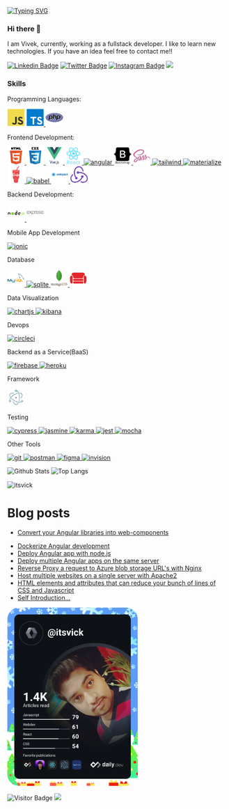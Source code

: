 [![Typing SVG](https://readme-typing-svg.herokuapp.com?color=%233AF727&size=26&duration=4000&width=850&height=70&lines=Hello%2C+I+am+Vivek%2C+a+enthusiastic+fullstack+developer)](https://git.io/typing-svg)
### Hi there 👋

<!--
**itsvick/itsvick** is a ✨ _special_ ✨ repository because its `README.md` (this file) appears on your GitHub profile.
Here are some ideas to get you started:
- 🔭 I’m currently working on ...
- 🌱 I’m currently learning ...
- 👯 I’m looking to collaborate on ...
- 🤔 I’m looking for help with ...
- 💬 Ask me about ...
- 📫 How to reach me: ...
- 😄 Pronouns: ...
- ⚡ Fun fact: ...
-->
<!-- ## Heyyy! <img src="https://raw.githubusercontent.com/erdkse/erdkse/main/wave.gif" width="30px"> -->

I am Vivek, currently, working as a fullstack developer. I like to learn new technologies. If you have an idea feel free to contact me!!

<!-- ============================================================================================================================== -->

[![Linkedin Badge](https://img.shields.io/badge/vivek--kasture-blue?style=flat&logo=Linkedin&logoColor=white&link=https://www.linkedin.com/in/vivek-kasture/)](https://www.linkedin.com/in/vivek-kasture/)
[![Twitter Badge](https://img.shields.io/badge/-its_vick_k-1DA1F2?style=flat&logo=twitter&logoColor=white&link=https://twitter.com/its_vick_k/)](https://twitter.com/its_vick_k)
[![Instagram Badge](https://img.shields.io/badge/-kasturevivek-8a3ab9?style=flat&logo=instagram&logoColor=white&link=https://instagram.com/kasturevivek/)](https://instagram.com/kasturevivek)
[![](https://img.shields.io/website?color=e6370a&style=flat-square&up_message=portfolio&url=https%3A%2F%2Fitsvick.github.io)](https://itsvick.github.io)

<!-- [![Gmail Badge](https://img.shields.io/badge/-vivekkasture8@gmail.com-BB001B?style=flat&logo=Gmail&logoColor=white&link=mailto:vivekkasture8@gmail.com)](mailto:vivekkasture8@gmail.com) -->

<!-- ============================================================================================================================== -->
<!-- ## 👨‍💻 What I am doing.. -->

<!-- ![JavaScript](https://img.shields.io/badge/-JavaScript-ffcf40?style=flat&logo=javascript&logoColor=white)
![Nodejs](https://img.shields.io/badge/-Nodejs-68a063?style=flat&logo=Node.js&logoColor=white)
![TypeScript](https://img.shields.io/badge/-TypeScript-007ACC?style=flat&logo=typescript&logoColor=white)
![Angular](https://img.shields.io/badge/-Angular-e6370a?style=flat&logo=Angular&logoColor=white)
![React](https://img.shields.io/badge/-React-323330?style=flat&logo=react&logoColor=white)
![Vue](https://img.shields.io/badge/-Vue-38761d?style=flat&logo=vue&logoColor=white)
![Ionic](https://img.shields.io/badge/-Ionic-007ACC?style=flat&logo=ionic&logoColor=white)
![Electron](https://img.shields.io/badge/-Electron-c27ba0?style=flat&logo=electron&logoColor=white) -->
<!-- ![Redis](https://img.shields.io/badge/-Redis-D82C20?style=flat&logo=Redis&logoColor=white) -->
<!-- ![PostgreSQL](https://img.shields.io/badge/-PostgreSQL-336791?style=flat&logo=postgresql&logoColor=white) -->
<!-- ![MySQL](https://img.shields.io/badge/-MySQL-00758F?style=flat&logo=mysql&logoColor=white)
![MongoDB](https://img.shields.io/badge/-MongoDB-4DB33D?style=flat&logo=mongodb&logoColor=white) -->
<!-- ![PouchDB](https://img.shields.io/badge/-PouchDB-#6ccb99?style=flat&logoColor=white) -->
<!-- ![ElasticSearch](https://img.shields.io/badge/-ElasticSearch-005571?style=flat&logo=elasticsearch&logoColor=white) -->
<!-- ![GraphQL](https://img.shields.io/badge/-GraphQL-E10098?style=flat&logo=graphql&logoColor=white) -->
<!-- ![Apollo GraphQL](https://img.shields.io/badge/-Apollo%20GraphQL-311C87?style=flat&logo=apollo-graphql&logoColor=white) -->
<!-- ![Docker](https://img.shields.io/badge/-Docker-384d54?style=flat&logo=docker&logoColor=white) -->
<!-- ![Kubernetes](https://img.shields.io/badge/-Kubernetes-326ce5?style=flat&logo=kubernetes&logoColor=white) -->
<!-- ![Amazon AWS](https://img.shields.io/badge/Amazon%20AWS-FF9900?style=flat&logo=amazon-aws&logoColor=white) -->
<!-- ![Google Cloud](https://img.shields.io/badge/Google%20Cloud-4285F4?style=flat&logo=google-cloud&logoColor=white) -->
<!-- ![Git](https://img.shields.io/badge/-Git-f34f29?style=flat&logo=git&logoColor=white)
![HTML5](https://img.shields.io/badge/-HTML5-f06529?style=flat&logo=html5&logoColor=white)
![CSS3](https://img.shields.io/badge/-CSS3-264de4?style=flat&logo=css3&logoColor=white)
![SCSS](https://img.shields.io/badge/-SCSS-CC6699?style=flat&logo=sass&logoColor=white) -->

<h3 align="left">Skills</h3>
<p></p>Programming Languages:</p>
<p align="left">
  <a href="https://developer.mozilla.org/en-US/docs/Web/JavaScript" target="_blank" rel="noreferrer" title="Javascript"><img
      src="https://raw.githubusercontent.com/devicons/devicon/master/icons/javascript/javascript-original.svg"
      alt="javascript" width="40" height="40" /></a>
  <a href="https://www.typescriptlang.org/" target="_blank" rel="noreferrer" title="Typescript"> <img
      src="https://raw.githubusercontent.com/devicons/devicon/master/icons/typescript/typescript-original.svg"
      alt="typescript" width="40" height="40" /> </a>
  <a href="https://www.php.net" target="_blank" rel="noreferrer" title="php"> <img
      src="https://raw.githubusercontent.com/devicons/devicon/master/icons/php/php-original.svg" alt="php" width="40"
      height="40" /> </a>
</p>

<p>Frontend Development:</p>
<p align="left">
  <a href="https://www.w3.org/html/" target="_blank" rel="noreferrer" title="html5"><img
      src="https://raw.githubusercontent.com/devicons/devicon/master/icons/html5/html5-original-wordmark.svg"
      alt="html5" width="40" height="40" /> </a>
  <a href="https://www.w3schools.com/css/" target="_blank" rel="noreferrer" title="CSS3"> <img
      src="https://raw.githubusercontent.com/devicons/devicon/master/icons/css3/css3-original-wordmark.svg" alt="css3"
      width="40" height="40" /> </a>
  <a href="https://vuejs.org/" target="_blank" rel="noreferrer" title="vuejs">
    <img src="https://raw.githubusercontent.com/devicons/devicon/master/icons/vuejs/vuejs-original-wordmark.svg"
      alt="vuejs" width="40" height="40" /> </a>
  <a href="https://reactjs.org/" target="_blank" rel="noreferrer" title="React.js"> <img
      src="https://raw.githubusercontent.com/devicons/devicon/master/icons/react/react-original-wordmark.svg"
      alt="react" width="40" height="40" /> </a>
  <a href="https://angular.io" target="_blank" rel="noreferrer" title="Angular"> <img
      src="https://angular.io/assets/images/logos/angular/angular.svg" alt="angular" width="40" height="40" /> </a>
  <a href="https://getbootstrap.com" target="_blank" rel="noreferrer"> <img
      src="https://raw.githubusercontent.com/devicons/devicon/master/icons/bootstrap/bootstrap-plain-wordmark.svg"
      alt="bootstrap" width="40" height="40" /> </a>
  <a href="https://sass-lang.com" target="_blank" rel="noreferrer" title="sass"> <img
      src="https://raw.githubusercontent.com/devicons/devicon/master/icons/sass/sass-original.svg" alt="sass" width="40"
      height="40" /> </a>
  <a href="https://tailwindcss.com/" target="_blank" rel="noreferrer" title="tailwind"> <img
      src="https://www.vectorlogo.zone/logos/tailwindcss/tailwindcss-icon.svg" alt="tailwind" width="40" height="40" />
  </a>
  <a href="https://materializecss.com/" target="_blank" rel="noreferrer" title="materialize"> <img
      src="https://raw.githubusercontent.com/prplx/svg-logos/5585531d45d294869c4eaab4d7cf2e9c167710a9/svg/materialize.svg"
      alt="materialize" width="40" height="40" /> </a>
  <a href="https://gulpjs.com" target="_blank" rel="noreferrer" title="gulp"> <img
      src="https://raw.githubusercontent.com/devicons/devicon/master/icons/gulp/gulp-plain.svg" alt="gulp" width="40"
      height="40" /> </a>
  <a href="https://babeljs.io/" target="_blank" rel="noreferrer" title="babel">
    <img src="https://www.vectorlogo.zone/logos/babeljs/babeljs-icon.svg" alt="babel" width="40" height="40" /> </a>
  <a href="https://webpack.js.org" target="_blank" rel="noreferrer" title="webpack"> <img
      src="https://raw.githubusercontent.com/devicons/devicon/d00d0969292a6569d45b06d3f350f463a0107b0d/icons/webpack/webpack-original-wordmark.svg"
      alt="webpack" width="40" height="40" /> </a>
  <a href="https://redux.js.org" target="_blank" rel="noreferrer" title="Redux"> <img
      src="https://raw.githubusercontent.com/devicons/devicon/master/icons/redux/redux-original.svg" alt="redux"
      width="40" height="40" /> </a>
</p>

<p>Backend Development:</p>
<p align="left">
  <a href="https://nodejs.org" target="_blank" rel="noreferrer" title="Node.js"> <img
      src="https://raw.githubusercontent.com/devicons/devicon/master/icons/nodejs/nodejs-original-wordmark.svg#gh-light-mode-only"
      alt="nodejs" width="40" height="40" /> </a>
  <a href="https://expressjs.com" target="_blank" rel="noreferrer" title="Express">
    <img src="https://raw.githubusercontent.com/devicons/devicon/master/icons/express/express-original-wordmark.svg#gh-light-mode-only"
      alt="express" width="40" height="40" /> </a>
</p>

<p>Mobile App Development</p>
<p>
  <a href="https://ionicframework.com" target="_blank" rel="noreferrer" title="Ionic"> <img
      src="https://upload.wikimedia.org/wikipedia/commons/d/d1/Ionic_Logo.svg" alt="ionic" width="40" height="40" />
  </a>
</p>

<p>Database</p>
<p>
  <a href="https://www.mysql.com/" target="_blank" rel="noreferrer" title="MySQL">
    <img src="https://raw.githubusercontent.com/devicons/devicon/master/icons/mysql/mysql-original-wordmark.svg"
      alt="mysql" width="40" height="40" /> </a>
  <a href="https://www.sqlite.org/" target="_blank" rel="noreferrer" title="Sqlite"> <img
      src="https://www.vectorlogo.zone/logos/sqlite/sqlite-icon.svg" alt="sqlite" width="40" height="40" /> </a>
  <a href="https://www.mongodb.com/" target="_blank" rel="noreferrer"> <img
      src="https://raw.githubusercontent.com/devicons/devicon/master/icons/mongodb/mongodb-original-wordmark.svg"
      alt="mongodb" width="40" height="40" /> </a>
  <a href="https://couchdb.apache.org/" target="_blank" rel="noreferrer" title="CouchDB"> <img
      src="https://raw.githubusercontent.com/devicons/devicon/0d6c64dbbf311879f7d563bfc3ccf559f9ed111c/icons/couchdb/couchdb-original.svg"
      alt="couchdb" width="40" height="40" /> </a>
</p>

<p>Data Visualization</p>
<p>
  <a href="https://www.chartjs.org" target="_blank" rel="noreferrer" title="ChrarJS">
    <img src="https://www.chartjs.org/media/logo-title.svg" alt="chartjs" width="40" height="40" /> </a>
  <a href="https://www.elastic.co/kibana" target="_blank" rel="noreferrer" title="Kibana"> <img
      src="https://www.vectorlogo.zone/logos/elasticco_kibana/elasticco_kibana-icon.svg" alt="kibana" width="40"
      height="40" /> </a>
</p>

<p>Devops</p>
<p>
  <a href="https://circleci.com" target="_blank" rel="noreferrer" title="CircleCI"> <img
      src="https://www.vectorlogo.zone/logos/circleci/circleci-icon.svg" alt="circleci" width="40" height="40" /> </a>
</p>

<p>Backend as a Service(BaaS)</p>
<p>
  <a href="https://firebase.google.com/" target="_blank" rel="noreferrer" title="Firebase"> <img
      src="https://www.vectorlogo.zone/logos/firebase/firebase-icon.svg" alt="firebase" width="40" height="40" /> </a>
  <a href="https://heroku.com" target="_blank" rel="noreferrer" title="Heroku"> <img
      src="https://www.vectorlogo.zone/logos/heroku/heroku-icon.svg" alt="heroku" width="40" height="40" /> </a>
</p>

<p>Framework</p>
<p>
  <a href="https://www.electronjs.org" target="_blank" rel="noreferrer" title="Electron"> <img
      src="https://raw.githubusercontent.com/devicons/devicon/master/icons/electron/electron-original.svg"
      alt="electron" width="40" height="40" /> </a>
</p>

<p>Testing</p>
<p>
  <a href="https://www.cypress.io" target="_blank" rel="noreferrer" title="Cypress">
    <img
      src="https://raw.githubusercontent.com/simple-icons/simple-icons/6e46ec1fc23b60c8fd0d2f2ff46db82e16dbd75f/icons/cypress.svg"
      alt="cypress" width="40" height="40" /> </a>
  <a href="https://jasmine.github.io/" target="_blank" rel="noreferrer" title="Jasmine"> <img
      src="https://www.vectorlogo.zone/logos/jasmine/jasmine-icon.svg" alt="jasmine" width="40" height="40" /> </a>
  <a href="https://karma-runner.github.io/latest/index.html" target="_blank" rel="noreferrer" title="Karma"> <img
      src="https://raw.githubusercontent.com/detain/svg-logos/780f25886640cef088af994181646db2f6b1a3f8/svg/karma.svg"
      alt="karma" width="40" height="40" /> </a>
  <a href="https://jestjs.io" target="_blank" rel="noreferrer" title="Jest"> <img
      src="https://www.vectorlogo.zone/logos/jestjsio/jestjsio-icon.svg" alt="jest" width="40" height="40" /> </a>
  <a href="https://mochajs.org" target="_blank" rel="noreferrer" title="Mocha">
    <img src="https://www.vectorlogo.zone/logos/mochajs/mochajs-icon.svg" alt="mocha" width="40" height="40" /> </a>
</p>

<p>Other Tools</p>
<p>
  <a href="https://git-scm.com/" target="_blank" rel="noreferrer" title="Git"> <img
      src="https://www.vectorlogo.zone/logos/git-scm/git-scm-icon.svg" alt="git" width="40" height="40" /> </a>
  <a href="https://postman.com" target="_blank" rel="noreferrer" title="Postman">
    <img src="https://www.vectorlogo.zone/logos/getpostman/getpostman-icon.svg" alt="postman" width="40" height="40" />
  </a>
  <a href="https://www.figma.com/" target="_blank" rel="noreferrer" title="Figma">
    <img src="https://www.vectorlogo.zone/logos/figma/figma-icon.svg" alt="figma" width="40" height="40" /> </a>
  <a href="https://www.invisionapp.com/" target="_blank" rel="noreferrer" title="Invision"> <img
      src="https://www.vectorlogo.zone/logos/invisionapp/invisionapp-icon.svg" alt="invision" width="40" height="40" />
  </a>
</p>

<!-- ============================================================================================================================== -->

![Github Stats](https://github-readme-stats.vercel.app/api?username=itsvick&count_private=true&show_icons=true&include_all_commits=true&custom_title=itsvick%27s%20github%20stats&hide_border=true&line_height=28&theme=slateorange)
![Top Langs](https://github-readme-stats.vercel.app/api/top-langs/?username=itsvick&count_private=true&show_icons=true&include_all_commits=true&layout=compact&hide_border=true&langs_count=10&theme=slateorange)

<p><img align="center" src="https://github-readme-streak-stats.herokuapp.com/?user=itsvick&" alt="itsvick" /></p>

<!-- ============================================================================================================================== -->

# Blog posts
- [Convert your Angular libraries into web-components](https://medium.com/@vivekkasture/convert-your-angular-libraries-into-web-components-8f2c4c658675?source=rss-f2d935a4b80b)
<!-- BLOG-POST-LIST:START -->
- [Dockerize Angular development](https://jrdeveloper.hashnode.dev/dockerize-angular-development)
- [Deploy Angular app with node.js](https://jrdeveloper.hashnode.dev/deploy-angular-app-with-nodejs)
- [Deploy multiple Angular apps on the same server](https://jrdeveloper.hashnode.dev/deploy-multiple-angular-apps-on-the-same-server)
- [Reverse Proxy a request to Azure blob storage URL&#39;s with Nginx](https://jrdeveloper.hashnode.dev/reverse-proxy-a-request-to-azure-blob-storage-urls-with-nginx)
- [Host multiple websites on a single server with Apache2](https://jrdeveloper.hashnode.dev/host-multiple-websites-on-a-single-server-with-apache2)
- [HTML elements and attributes that can reduce your bunch of lines of CSS and Javascript](https://jrdeveloper.hashnode.dev/html-elements-and-attributes-that-can-reduce-your-bunch-of-lines-of-css-and-javascript)
- [Self Introduction...](https://jrdeveloper.hashnode.dev/self-introduction)
<!-- BLOG-POST-LIST:END -->


<!-- ============================================================================================================================== -->

<a href="https://app.daily.dev/itsvick"><img src="https://github.com/itsvick/itsvick/blob/main/devcard.svg?r=2c0" width="300" alt="Vivek's Dev Card"/></a>

![Visitor Badge](https://visitor-badge.laobi.icu/badge?page_id=itsvick.itsvick)
![](https://hit.yhype.me/github/profile?user_id=20536805)
